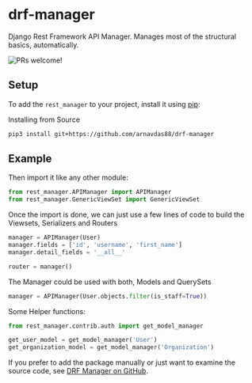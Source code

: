 # drf-manager
Django Rest Framework API Manager. Manages most of the structural basics, automatically.


![PRs welcome!](https://img.shields.io/badge/PRs-welcome!-success)

## Setup

To add the `rest_manager` to your project, install it using [pip](https://pip.pypa.io/):

Installing from Source
```bash
pip3 install git+https://github.com/arnavdas88/drf-manager
```

## Example

Then import it like any other module:

```python
from rest_manager.APIManager import APIManager
from rest_manager.GenericViewSet import GenericViewSet
```


Once the import is done, we can just use a few lines of code to build the Viewsets, Serializers and Routers

```python
manager = APIManager(User)
manager.fields = ['id', 'username', 'first_name']
manager.detail_fields = '__all__'

router = manager()
```

The Manager could be used with both, Models and QuerySets

```python
manager = APIManager(User.objects.filter(is_staff=True))
```


Some Helper functions:

```python
from rest_manager.contrib.auth import get_model_manager

get_user_model = get_model_manager('User')
get_organization_model = get_model_manager('Organization')
```

If you prefer to add the package manually or just want to examine the source code, see [DRF Manager on GitHub](https://github.com/arnavdas88/drf-manager).